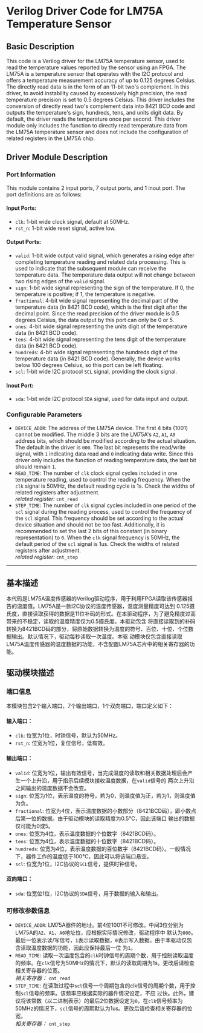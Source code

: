 # Verilog Driver Code for LM75A Temperature Sensor
## Basic Description
This code is a Verilog driver for the LM75A temperature sensor, used to read the temperature values reported by the 
sensor using an FPGA. The LM75A is a temperature sensor that operates with the I2C protocol and offers a temperature 
measurement accuracy of up to 0.125 degrees Celsius. The directly read data is in the form of an 11-bit two's 
complement. In this driver, to avoid instability caused by excessively high precision, the read temperature precision 
is set to 0.5 degrees Celsius. This driver includes the conversion of directly read two's complement data into 8421 BCD 
code and outputs the temperature's sign, hundreds, tens, and units digit data. By default, the driver reads the 
temperature once per second. This driver module only includes the function to directly read temperature data from the 
LM75A temperature sensor and does not include the configuration of related registers in the LM75A chip.
## Driver Module Description
### Port Information
This module contains 2 input ports, 7 output ports, and 1 inout port. The port definitions are as follows:
#### Input Ports:
* `clk`: 1-bit wide clock signal, default at 50MHz.
* `rst_n`: 1-bit wide reset signal, active low.
#### Output Ports:
* `valid`: 1-bit wide output valid signal, which generates a rising edge after completing temperature reading and 
  related data processing. This is used to indicate that the subsequent module can receive the temperature data. 
  The temperature data output will not change between two rising edges of the `valid` signal.
* `sign`: 1-bit wide signal representing the sign of the temperature. If 0, the temperature is positive; if 1, 
  the temperature is negative.
* `fractional`: 4-bit wide signal representing the decimal part of the temperature data (in 8421 BCD code), which is 
  the first digit after the decimal point. Since the read precision of the driver module is 0.5 degrees Celsius, the 
  data output by this port can only be 0 or 5.
* `ones`: 4-bit wide signal representing the units digit of the temperature data (in 8421 BCD code).
* `tens`: 4-bit wide signal representing the tens digit of the temperature data (in 8421 BCD code).
* `hundreds`: 4-bit wide signal representing the hundreds digit of the temperature data (in 8421 BCD code). Generally, 
  the device works below 100 degrees Celsius, so this port can be left floating.
* `scl`: 1-bit wide I2C protocol `SCL` signal, providing the clock signal.
#### Inout Port:
* `sda`: 1-bit wide I2C protocol `SDA` signal, used for data input and output.
### Configurable Parameters
* `DEVICE_ADDR`: The address of the LM75A device. The first 4 bits (1001) cannot be modified. The middle 3 bits are the 
  LM75A's `A2`, `A1`, `A0` address bits, which should be modified according to the actual situation. The default in 
  the driver is `000`. The last bit represents the read/write signal, with `1` indicating data read and `0` indicating 
  data write. Since this driver only includes the function of reading temperature data, the last bit should remain `1`.
* `READ_TIME`: The number of `clk` clock signal cycles included in one temperature reading, used to control the reading 
  frequency. When the `clk` signal is 50MHz, the default reading cycle is 1s. Check the widths of related registers 
  after adjustment.\
  *related register:* `cnt_read`
* `STEP_TIME`: The number of `clk` signal cycles included in one period of the `scl` signal during the reading process, 
  used to control the frequency of the `scl` signal. This frequency should be set according to the actual device 
  situation and should not be too fast. Additionally, it is recommended to set the last 2 bits of this constant 
  (in binary representation) to `0`. When the `clk` signal frequency is 50MHz, the default period of the `scl` signal 
  is 1us. Check the widths of related registers after adjustment.\
  *related register:* `cnt_step`
------------------------------------------------------------------------------------------------------------------------
## 基本描述
本代码是LM75A温度传感器的Verilog驱动程序，用于利用FPGA读取该传感器报告的温度值。LM75A是一款I2C协议的温度传感器，温度测量精度可达到
0.125摄氏度，直接读取获得的数据是11位补码的形式。在本驱动程序，为了避免精度过高带来的不稳定，读取的温度精度仅为0.5摄氏度。本驱动包含
将直接读取到的补码转换为8421BCD码的部分，将原始数据转换为温度的符号、百位、十位、个位数据输出。默认情况下，驱动每秒读取一次温度。本驱
动模块仅包含直接读取LM75A温度传感器的温度数据的功能，不含配置LM75A芯片中的相关寄存器的功能。
## 驱动模块描述
### 端口信息
本模块包含2个输入端口，7个输出端口，1个双向端口，端口定义如下：
#### 输入端口：
* `clk`: 位宽为1位，时钟信号，默认为50MHz。
* `rst_n`: 位宽为1位，复位信号，低有效。
#### 输出端口：
* `valid`: 位宽为1位，输出有效信号，当完成温度的读取和相关数据处理后会产生一个上升沿，用于指示后续模块接收温度数据，在`valid`信号的
  两次上升沿之间输出的温度数据不会改变。
* `sign`: 位宽为1位，表示温度的符号，若为0，则温度值为正，若为1，则温度值为负。
* `fractional`: 位宽为4位，表示温度数据的小数部分（8421BCD码），即小数点后第一位的数据。由于驱动模块的读取精度为0.5℃，因此该端口
  输出的数据仅可能为0或5。
* `ones`: 位宽为4位，表示温度数据的个位数字（8421BCD码）。
* `tens`: 位宽为4位，表示温度数据的十位数字（8421BCD码）。
* `hundreds`: 位宽为4位，表示温度数据的百位数字（8421BCD码）。一般情况下，器件工作的温度低于100℃，因此可以将该端口悬空。
* `scl`: 位宽为1位，I2C协议的`SCL`信号，提供时钟信号。
#### 双向端口：
* `sda`: 位宽位1位，I2C协议的`SDA`信号，用于数据的输入和输出。
### 可修改参数信息
* `DEVICE_ADDR`: LM75A器件的地址。前4位1001不可修改。中间3位分别为LM75A的`A2`、`A1`、`A0`地址位，应根据实际情况修改，驱动程序中
  默认为`000`。最后一位表示读/写信号，`1`表示读取数据，`0`表示写入数据，由于本驱动仅包含读取温度数据的功能，因此应保持最后一位
  为`1`。
* `READ_TIME`: 读取一次温度包含的`clk`时钟信号的周期个数，用于控制读取温度的频率。在`clk`信号为50MHz的情况下，默认的读取周期为1s。更改后请检查相关寄存器的位宽。\
  *相关寄存器：* `cnt_read`
* `STEP_TIME`: 在读取过程中`scl`信号一个周期包含的clk信号的周期个数，用于控制`scl`信号的频率。该频率应根据实际的器件情况设定，不应
过快。此外，建议将该常数（以二进制表示）的最后2位数据设定为`0`。在`clk`信号频率为50MHz的情况下，`scl`信号的周期默认为1us。更改后请检查相关寄存器的位宽。\
  *相关寄存器：* `cnt_step`
